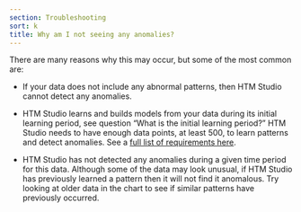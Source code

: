 ```yaml
---
section: Troubleshooting
sort: k
title: Why am I not seeing any anomalies?
---
```


There are many reasons why this may occur, but some of the most common are:

* If your data does not include any abnormal patterns, then HTM Studio cannot
  detect any anomalies.

* HTM Studio learns and builds models from your data during its initial learning
  period, see question “What is the initial learning period?” HTM Studio needs
  to have enough data points, at least 500, to learn patterns and detect
  anomalies. See a [full list of requirements here](#start).

* HTM Studio has not detected any anomalies during a given time period for this
  data. Although some of the data may look unusual, if HTM Studio has previously
  learned a pattern then it will not find it anomalous. Try looking at older
  data in the chart to see if similar patterns have previously occurred.
